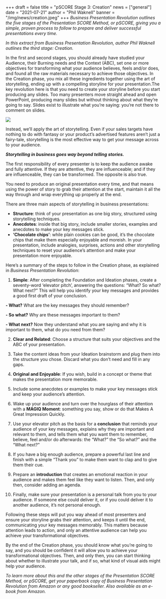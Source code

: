 +++
draft = false
title = "pSCORE Stage 3: Creation"
news = ["general"]
date = "2021-07-21"
author = "Phil Waknell"
banner = "/img/news/creation.jpeg"
+++
*Business Presentation Revolution outlines the five stages of the Presentation SCORE Method, or pSCORE, giving you a simple, proven process to follow to prepare and deliver successful presentations every time.*

*In this extract from Business Presentation Revolution, author Phil Waknell outlines the third stage: Creation.*

In the first and second stages, you should already have studied your Audience, their Burning needs and the Context (ABC), set one or more objectives for transforming what your audience believes, feels and/or does, and found all the raw materials necessary to achieve those objectives. In the Creation phase, you mix all these ingredients together using the art of storytelling, ending up with a compelling storyline for your presentation.The key revolution here is that you need to create your storyline before you start producing any slides. Too many presenters move straight ahead and open PowerPoint, producing many slides but without thinking about what they’re going to say. Slides exist to illustrate what you’re saying: you’re not there to comment on slides.

![](/img/news/creation.jpeg)

Instead, we’ll apply the art of storytelling. Even if your sales targets have nothing to do with fantasy or your product’s advertised features aren’t just a fairy-tale, storytelling is the most effective way to get your message across to your audience.

***Storytelling in business goes way beyond telling stories.***

The first responsibility of every presenter is to keep the audience awake and fully attentive. If they are attentive, they are influenceable; and if they are influenceable, they can be transformed. The opposite is also true.

You need to produce an original presentation every time, and that means using the power of story to grab their attention at the start, maintain it all the way through and wrap everything up properly at the end.

There are three main aspects of storytelling in business presentations:

* **Structure**: think of your presentation as one big story, structured using storytelling techniques.
* **Anecdotes**: inside that big story, include smaller stories, examples and anecdotes to make your key messages stick.
* **‘Chocolate chips’**: while plain cookies can be good, it’s the chocolate chips that make them especially enjoyable and moreish. In your presentation, include analogies, surprises, actions and other storytelling techniques to reset your audience’s attention and make your presentation more enjoyable.

Here’s a summary of the steps to follow in the Creation phase, as explained in *Business Presentation Revolution*:

1. **Simple**: After completing the Foundation and Ideation phases, create a seventy-word ‘elevator pitch’, answering the questions: “What? So what? What next?” This will help you identify your key messages and provides a good first draft of your conclusion.

 **\- What?** What are the key messages they should remember?

 **\- So what?** Why are these messages important to them?

 **\- What next?** Now they understand what you are saying and why it is important to them, what do you need from them?

2. **Clear and Related**: Choose a structure that suits your objectives and the ABC of your presentation.

3. Take the content ideas from your Ideation brainstorm and plug them into the structure you chose. Discard what you don’t need and fill in any gaps.

4. **Original and Enjoyable**: If you wish, build in a concept or theme that makes the presentation more memorable.

5. Include some anecdotes or examples to make your key messages stick and keep your audience’s attention.

6. Wake up your audience and turn over the hourglass of their attention with a **MAGIQ Moment**: something you say, show or do that Makes A Great Impression Quickly.

7. Use your elevator pitch as the basis for a **conclusion** that reminds your audience of your key messages, explains why they are important and relevant to them, and tells them what you want them to remember, believe, feel and/or do afterwards: the “What?” the “So what?” and the “What next?”

8. If you have a big enough audience, prepare a powerful last line and finish with a simple “Thank you” to make them want to clap and to give them their cue.

9. Prepare an **introduction** that creates an emotional reaction in your audience and makes them feel like they want to listen. Then, and only then, consider adding an agenda.

10. Finally, make sure your presentation is a personal talk from you to your audience. If someone else could deliver it, or if you could deliver it to another audience, it’s not personal enough.

Following these steps will put you way ahead of most presenters and ensure your storyline grabs their attention, and keeps it until the end, communicating your key messages memorably. This matters because attention leads to action, and only an attentive audience can help you achieve your transformational objectives.

By the end of the Creation phase, you should know what you’re going to say, and you should be confident it will allow you to achieve your transformational objectives. Then, and only then, you can start thinking about whether to illustrate your talk, and if so, what kind of visual aids might help your audience.

*To learn more about this and the other stages of the Presentation SCORE Method, or pSCORE, get your paperback copy of Business Presentation Revolution from Amazon or any good bookseller. Also available as an e-book from Amazon.*